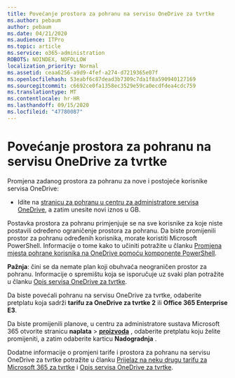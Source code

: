 ```yaml
---
title: Povećanje prostora za pohranu na servisu OneDrive za tvrtke
ms.author: pebaum
author: pebaum
ms.date: 04/21/2020
ms.audience: ITPro
ms.topic: article
ms.service: o365-administration
ROBOTS: NOINDEX, NOFOLLOW
localization_priority: Normal
ms.assetid: ceaa6256-a9d9-4fef-a274-d7219365e07f
ms.openlocfilehash: 53eabf6c87dead3b7309c7da1f8a590940127169
ms.sourcegitcommit: c6692ce0fa1358ec3529e59ca0ecdfdea4cdc759
ms.translationtype: MT
ms.contentlocale: hr-HR
ms.lasthandoff: 09/15/2020
ms.locfileid: "47780087"
---
```

# <a name="how-to-increase-storage-in-onedrive-for-business"></a>Povećanje prostora za pohranu na servisu OneDrive za tvrtke

Promjena zadanog prostora za pohranu za nove i postojeće korisnike servisa OneDrive:
  
- Idite na [stranicu za pohranu u centru za administratore servisa OneDrive](https://admin.onedrive.com/?v=StorageSettings), a zatim unesite novi iznos u GB.

Postavka prostora za pohranu primjenjuje se na sve korisnike za koje niste postavili određeno ograničenje prostora za pohranu. Da biste promijenili prostor za pohranu određenih korisnika, morate koristiti Microsoft PowerShell. Informacije o tome kako to učiniti potražite u članku [Promjena mjesta pohrane korisnika na OneDrive pomoću komponente PowerShell](https://go.microsoft.com/fwlink/?linkid=866402).

**Pažnja**: čini se da nemate plan koji obuhvaća neograničen prostor za pohranu. Informacije o spremištu koja se isporučuje uz svaki plan potražite u članku [Opis servisa OneDrive za tvrtke](https://go.microsoft.com/fwlink/p/?LinkID=826071).
  
Da biste povećali pohranu na servisu OneDrive za tvrtke, odaberite pretplatu koja sadrži **tarifu za OneDrive za tvrtke 2** ili **Office 365 Enterprise E3**. 
  
Da biste promijenili planove, u centru za administratore sustava Microsoft 365 otvorite stranicu **naplata** \> **[proizvoda](https://go.microsoft.com/fwlink/p/?linkid=842054)** , odaberite pretplatu koju želite promijeniti, a zatim odaberite karticu **Nadogradnja** .
  
Dodatne informacije o promjeni tarife i prostora za pohranu na servisu OneDrive za tvrtke potražite u članku [Prijelaz na neku drugu tarifu za Microsoft 365 za tvrtke](https://go.microsoft.com/fwlink/?LinkId=2031117) i [Opis servisa OneDrive za tvrtke](https://go.microsoft.com/fwlink/p/?LinkId-2031122).